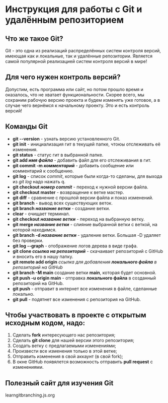 # Инструкция для работы с Git и удалённым репозиторием

## Что же такое Git?
Git - это одна из реализаций распределённых систем контроля версий, имеющая как и локальные, так и удалённые репозитории. Является самой популярной реализацией систем контроля версий в мире!
## Для чего нужен контроль версий?
Допустим, есть программа или сайт, но потом прошло время и оказалось, что не хватает функциональности. Скорее всего, мы сохраним рабочую версию проекта и будем изменять уже готовое, а в случае чего вернёмся к начальному проекту. Это и есть контроль версий!
## Команды Git
* __git --version__ - узнать версию установленного Git.
* __git init__ - инициализация гит в текущей папке, чтоюы отслеживать её изменения.
* __git status__ - статус гит в выбранной папке.
* __git add *имя файла*__ - добавить файл для его отслеживания в гит.
* __git commit -m *комментарий*__ - добавить сообщение или комментарий к сообщению.
* __git log__ - список *commit*, которые были когда-то сделаны, для выхода из *git log* надо нажать q.
* __git checkout *номер commit*__ - переход к нужной версии файла.
* __git checkout master__ - возвращение к ветке мастер.
* __git diff__ - сравнение с прошлой версии файла и показ изменений.
* __git branch__ - вывод всех существующих веток.
* __git branch *название ветки*__ - создание ветки.
* __clear__ - очищает терминал.
* __git checkout *название ветки*__ - переход на выбранную ветку.
* __git merge *название ветки*__ - слияние выбранной ветки с веткой, на которой находимся.
* __git branch -d *название ветки*__ - удаление ветки. Большая -D удаляет без проверки.
* __git log --graph__ - отображение логов дерева в виде графа.
* __git clone *ссылка на репозиторий*__ - скачаивает репозиторий с GitHub и вносить его в нашу папку.
* __git remote add origin__ *ссылка для добавления __локального файла__ в репозиторий на GitHub*
* __git branch -M main__ создание ветки **main**, которая будет основной.
* __git push -u origin main__ - отправка **локального файла** в созданный репозиторий на GitHub.
* __git push__ - отправит в интернет все изменения в файле, сделанные локально.
* __git pull__ - подятнет все изменения с репозитория на GitHub.

## Чтобы участвовать в проекте с открытым исходным кодом, надо:
1. Сделать **fork** интересующего нас репозитория;
2. Сделать **git clone** для нашей версии этого репозитория;
3. Создать ветку с предлагаемыми изменениями;
4. Произвести все изменения только в этой ветке;
5. Отправить изменения в свой аккаунт (в свой fork);
6. В окне GitHub появялется возможность отправить **pull request** с изменениями.

## Полезный сайт для изучения Git
learngitbranching.js.org
